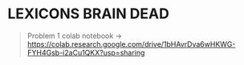 # LEXICONS BRAIN DEAD

> Problem 1 colab notebook -> https://colab.research.google.com/drive/1bHAvrDva6wHKWG-FYH4Gsb-i2aCu1QKX?usp=sharing
